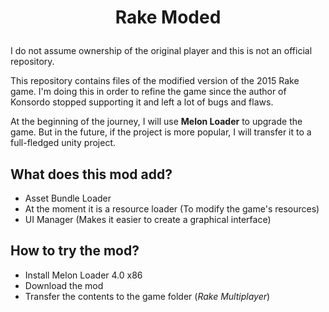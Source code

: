 # <p style="text-align: center;">Rake Moded</p>

I do not assume ownership of the original player and this is not an official repository.

This repository contains files of the modified version of the 2015 Rake game. I'm doing this in order to refine the game since the author of Konsordo stopped supporting it and left a lot of bugs and flaws.

At the beginning of the journey, I will use **Melon Loader** to upgrade the game. But in the future, if the project is more popular, I will transfer it to a full-fledged unity project.

## What does this mod add?
- Asset Bundle Loader
- At the moment it is a resource loader (To modify the game's resources)
- UI Manager (Makes it easier to create a graphical interface)

## How to try the mod?

- Install Melon Loader 4.0 x86
- Download the mod
- Transfer the contents to the game folder (*Rake Multiplayer*)
